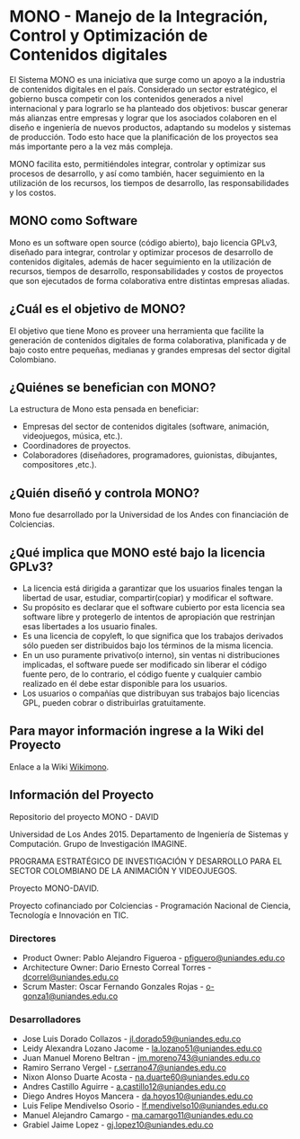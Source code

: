 # MONO - Manejo de la Integración, Control y Optimización de Contenidos digitales

El Sistema MONO es una iniciativa que surge como un apoyo a la industria de contenidos digitales en el país. Considerado un sector estratégico, el gobierno busca competir con los contenidos generados a nivel internacional y para lograrlo se ha planteado dos objetivos: buscar generar más alianzas entre empresas y lograr que los asociados colaboren en el diseño e ingeniería de nuevos productos, adaptando su modelos y sistemas de producción. Todo esto hace que la planificación de los proyectos sea más importante pero a la vez más compleja.

MONO facilita esto, permitiéndoles integrar, controlar y optimizar sus procesos de desarrollo, y así como también, hacer seguimiento en la utilización de los recursos, los tiempos de desarrollo, las responsabilidades y los costos. 

## MONO como Software

Mono es un software open source (código abierto), bajo licencia GPLv3, diseñado para integrar, controlar y optimizar procesos de desarrollo de contenidos digitales, además de hacer seguimiento en la utilización de recursos, tiempos de desarrollo, responsabilidades y costos de proyectos que son ejecutados de forma colaborativa entre distintas empresas aliadas.

## ¿Cuál es el objetivo de MONO?

El objetivo que tiene Mono es proveer una herramienta que facilite la generación de contenidos digitales de forma colaborativa, planificada y de bajo costo entre pequeñas, medianas y grandes empresas del sector digital Colombiano. 

## ¿Quiénes se benefician con MONO?

La estructura de Mono esta pensada en beneficiar:

- Empresas del sector de contenidos digitales (software, animación, videojuegos, música, etc.).
- Coordinadores de proyectos.
- Colaboradores (diseñadores, programadores, guionistas, dibujantes, compositores ,etc.).
 
## ¿Quién diseñó y controla MONO?

Mono fue desarrollado por la Universidad de los Andes con financiación de Colciencias. 

## ¿Qué implica que MONO esté bajo la licencia GPLv3?


- La licencia está dirigida a garantizar que los usuarios finales tengan la libertad de usar, estudiar, compartir(copiar) y modificar el software.
- Su propósito es declarar que el software cubierto por esta licencia sea software libre y protegerlo de intentos de apropiación que restrinjan esas libertades a los usuario finales.
- Es una licencia de copyleft, lo que significa que los trabajos derivados sólo pueden ser distribuidos bajo los términos de la misma licencia.
- En un uso puramente privativo(o interno), sin ventas ni distribuciones implicadas, el software puede ser modificado sin liberar el código fuente pero, de lo contrario, el código fuente y cualquier cambio realizado en él debe estar disponible para los usuarios.
- Los usuarios o compañías que distribuyan sus trabajos bajo licencias GPL, pueden cobrar o distribuirlas gratuitamente.
 
## Para mayor información ingrese a la Wiki del Proyecto

Enlace a la Wiki [Wikimono](http://wikimono.uniandes.edu.co).

## Información del Proyecto

Repositorio del proyecto MONO - DAVID

Universidad de Los Andes 2015.
Departamento de Ingeniería de Sistemas y Computación.
Grupo de Investigación IMAGINE.

PROGRAMA ESTRATÉGICO DE INVESTIGACIÓN Y DESARROLLO PARA EL SECTOR COLOMBIANO DE LA ANIMACIÓN Y VIDEOJUEGOS.

Proyecto MONO-DAVID.

Proyecto cofinanciado por Colciencias - Programación Nacional de Ciencia, Tecnología e Innovación en TIC.

### Directores
- Product Owner: Pablo Alejandro Figueroa  - pfiguero@uniandes.edu.co
- Architecture Owner: Dario Ernesto Correal Torres - dcorrel@uniandes.edu.co
- Scrum Master: Oscar Fernando Gonzales Rojas - o-gonza1@uniandes.edu.co

### Desarrolladores
- Jose Luis Dorado Collazos - jl.dorado59@uniandes.edu.co
- Leidy Alexandra Lozano Jacome - la.lozano51@uniandes.edu.co
- Juan Manuel Moreno Beltran - jm.moreno743@uniandes.edu.co
- Ramiro Serrano Vergel - r.serrano47@uniandes.edu.co
- Nixon Alonso Duarte Acosta - na.duarte60@uniandes.edu.co  
- Andres Castillo Aguirre - a.castillo12@uniandes.edu.co
- Diego Andres Hoyos Mancera - da.hoyos10@uniandes.edu.co
- Luis Felipe Mendivelso Osorio - lf.mendivelso10@uniandes.edu.co
- Manuel Alejandro Camargo - ma.camargo11@uniandes.edu.co
- Grabiel Jaime Lopez - gj.lopez10@uniandes.edu.co
